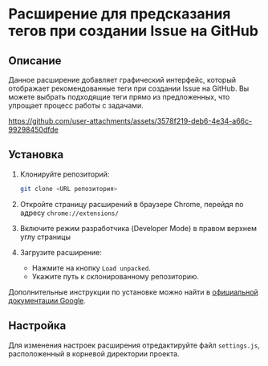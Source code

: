 # Расширение для предсказания тегов при создании Issue на GitHub

## Описание

Данное расширение добавляет графический интерфейс, который отображает рекомендованные теги при создании Issue на GitHub. Вы можете выбрать подходящие теги прямо из предложенных, что упрощает процесс работы с задачами.


https://github.com/user-attachments/assets/3578f219-deb6-4e34-a66c-99298450dfde


## Установка

1. Клонируйте репозиторий:
   ```bash
   git clone <URL репозитория>
   ```

2. Откройте страницу расширений в браузере Chrome, перейдя по адресу `chrome://extensions/`

3. Включите режим разработчика (Developer Mode) в правом верхнем углу страницы

4. Загрузите расширение:
   - Нажмите на кнопку `Load unpacked`.
   - Укажите путь к склонированному репозиторию.

Дополнительные инструкции по установке можно найти в [официальной документации Google](https://developer.chrome.com/docs/extensions/get-started/tutorial/hello-world#load-unpacked).

## Настройка

Для изменения настроек расширения отредактируйте файл `settings.js`, расположенный в корневой директории проекта.
